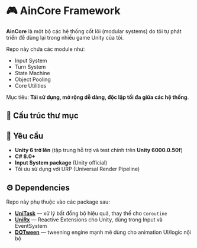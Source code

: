 # 🎮 AinCore Framework

**AinCore** là một bộ các hệ thống cốt lõi (modular systems) do tôi tự phát triển để dùng lại trong nhiều game Unity của tôi.

Repo này chứa các module như:
- Input System
- Turn System
- State Machine
- Object Pooling
- Core Utilities

Mục tiêu: **Tái sử dụng, mở rộng dễ dàng, độc lập tối đa giữa các hệ thống**.

## 📁 Cấu trúc thư mục

## 🧩 Yêu cầu

- **Unity 6 trở lên** (tập trung hỗ trợ và test chính trên **Unity 6000.0.50f**)
- **C# 8.0+**
- **Input System package** (Unity official)
- Tối ưu sử dụng với URP (Universal Render Pipeline)

## ⚙️ Dependencies

Repo này phụ thuộc vào các package sau:

- [**UniTask**](https://github.com/Cysharp/UniTask) — xử lý bất đồng bộ hiệu quả, thay thế cho `Coroutine`
- [**UniRx**](https://github.com/neuecc/UniRx) — Reactive Extensions cho Unity, dùng trong Input và EventSystem
- [**DOTween**](http://dotween.demigiant.com/) — tweening engine mạnh mẽ dùng cho animation UI/logic nội bộ
